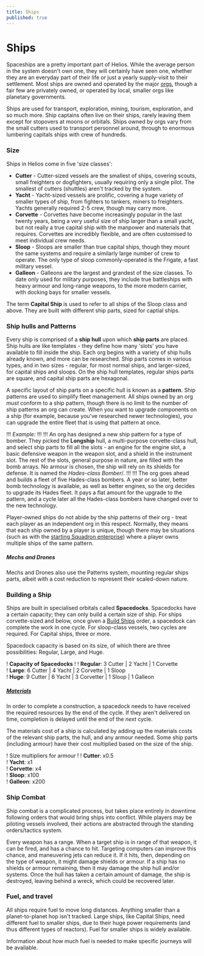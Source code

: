 ```yaml
---
title: Ships
published: true
---
```


# Ships

Spaceships are a pretty important part of Helios. While the average person in the system doesn't own one, they will certainly have seen one, whether they are an everyday part of their life or just a yearly supply-visit to their settlement. Most ships are owned and operated by the major [orgs](/orgs), though a fair few are privately owned, or operated by local, smaller orgs like planetary governments.

Ships are used for transport, exploration, mining, tourism, exploration, and so much more. Ship captains often live on their ships, rarely leaving them except for stopovers at moons or orbitals. Ships owned by orgs vary from the small cutters used to transport personnel around, through to enormous lumbering capitals ships with crew of hundreds.

### Size

Ships in Helios come in five 'size classes':

+ **Cutter** - Cutter-sized vessels are the smallest of ships, covering scouts, small freighters or dogfighters, usually requiring only a single pilot. The smallest of cutters (shuttles) aren't tracked by the system.
+ **Yacht** - Yacht-sized vessels are prolific, covering a huge variety of smaller types of ship, from fighters to tankers, miners to freighters. Yachts generally required 2-5 crew, though may carry more.
+ **Corvette** - Corvettes have become increasingly popular in the last twenty years, being a very useful size of ship larger than a small yacht, but not really a true capital ship with the manpower and materials that requires. Corvettes are incredibly flexible, and are often customised to meet individual crew needs.
+ **Sloop** - Sloops are smaller than true capital ships, though they mount the same systems and require a similarly large number of crew to operate. The only type of sloop commonly-operated is the Frigate, a fast military vessel.
+ **Galleon** - Galleons are the largest and grandest of the size classes. To date only used for military purposes, they include true battleships with heavy armour and long-range weapons, to the more modern carrier, with docking bays for smaller vessels.

The term **Capital Ship** is used to refer to all ships of the Sloop class and above. They are built with different ship parts, sized for captial ships.

### Ship hulls and Patterns

Every ship is comprised of a **ship hull** upon which **ship parts** are placed. Ship hulls are like templates - they define how many 'slots' you have available to fill inside the ship. Each org begins with a variety of ship hulls already known, and more can be researched. Ship parts comes in various types, and in two sizes - regular, for most normal ships, and larger-sized, for capital ships and sloops. On the ship hull templates, regular ships parts are square, and capital ship parts are hexagonal.

A specific layout of ship parts on a specific hull is known as a **pattern**. Ship patterns are used to simplify fleet management. All ships owned by an org _must_ conform to a ship pattern, though there is no limit to the number of ship patterns an org can create. When you want to upgrade components on a ship (for example, because you've researched newer technologies), you can upgrade the entire fleet that is using that pattern at once.

!!! _Example:_
!!!
!!! An org has designed a new ship pattern for a type of bomber. They picked the **Longship** hull, a multi-purpose corvette-class hull, and select ship parts to fill all the slots - an engine for the engine slot, a basic defensive weapon in the weapon slot, and a shield in the instrument slot. The rest of the slots, general purpose in nature, are filled with the bomb arrays. No armour is chosen, the ship will rely on its shields for defense. It is named the _Hades-class Bomber_/.
!!!
!!! The org goes ahead and builds a fleet of five Hades-class bombers. A year or so later, better bomb technology is available, as well as better engines, so the org decides to upgrade its Hades fleet. It pays a flat amount for the upgrade to the pattern, and a cycle later all the Hades-class bombers have changed over to the new technology.

Player-owned ships do not abide by the ship patterns of their org - treat each player as an independent org in this respect. Normally, they means that each ship owned by a player is unique, though there may be situations (such as with the [starting Squadron enterprise](/character-creation/enterprises/squadron)) where a player owns multiple ships of the same pattern.

##### Mechs and Drones

Mechs and Drones also use the Patterns system, mounting regular ships parts, albeit with a cost reduction to represent their scaled-down nature.

### Building a Ship

Ships are built in specialised orbitals called **Spacedocks**. Spacedocks have a certain capacity; they can only build a certain size of ship. For ships corvette-sized and below, once given a [Build Ships](/orders/build-ships/) order, a spacedock can complete the work in one cycle. For sloop-class vessels, two cycles are required. For Capital ships, three or more.

Spacedock capacity is based on its size, of which there are three possibilities: Regular, Large, and Huge.

! **Capacity of Spacedocks**
!
! **Regular**: 3 Cutter | 2 Yacht | 1 Corvette  
! **Large**: 6 Cutter | 4 Yacht | 2 Corvette | 1 Sloop  
! **Huge**: 9 Cutter | 6 Yacht | 3 Corvetter | 1 Sloop | 1 Galleon

##### [Materials](/economy/materials)

In order to complete a construction, a spacedock needs to have received the required resources by the end of the cycle. If they aren't delivered on time, completion is delayed until the end of the _next_ cycle.

The materials cost of a ship is calculated by adding up the materials costs of the relevant ship parts, the hull, and any armour needed. Some ship parts (including armour) have their cost multiplied based on the size of the ship.

! Size multipliers for armour
!
! **Cutter**: x0.5  
! **Yacht**: x1  
! **Corvette**: x4  
! **Sloop**: x100  
! **Galleon**: x200  

### Ship Combat

Ship combat is a complicated process, but takes place entirely in downtime following orders that would bring ships into conflict. While players may be piloting vessels involved, their actions are abstracted through the standing orders/tactics system.

Every weapon has a range. When a target ship is in range of that weapon, it can be fired, and has a chance to hit. Targeting computers can improve this chance, and maneuvering jets can reduce it. If it hits, then, depending on the type of weapon, it might damage shields or armour. If a ship has no shields or armour remaining, then it may damage the ship hull and/or systems. Once the hull has taken a certain amount of damage, the ship is destroyed, leaving behind a wreck, which could be recovered later.

### Fuel, and travel

All ships require fuel to move long distances. Anything smaller than a planet-to-planet hop isn't tracked. Large ships, like Capital Ships, need different fuel to smaller ships, due to their huge power requirements (and thus different types of reactors). Fuel for smaller ships is widely available.

Information about how much fuel is needed to make specific journeys will be available.